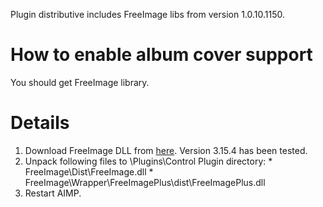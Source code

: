 Plugin distributive includes FreeImage libs from version 1.0.10.1150.

# How to enable album cover support #

You should get FreeImage library.

# Details #
  1. Download FreeImage DLL from [here](http://freeimage.sourceforge.net/download.html). Version 3.15.4 has been tested.
  1. Unpack following files to <AIMP dir>\Plugins\Control Plugin directory:
    * FreeImage\Dist\FreeImage.dll
    * FreeImage\Wrapper\FreeImagePlus\dist\FreeImagePlus.dll
  1. Restart AIMP.